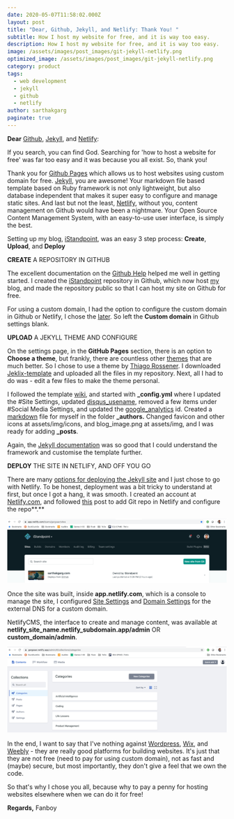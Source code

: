 ```yaml
---
date: 2020-05-07T11:58:02.000Z
layout: post
title: "Dear, Github, Jekyll, and Netlify: Thank You! "
subtitle: How I host my website for free, and it is way too easy.
description: How I host my website for free, and it is way too easy.
image: /assets/images/post_images/git-jekyll-netlify.png
optimized_image: /assets/images/post_images/git-jekyll-netlify.png
category: product
tags:
  - web development
  - jekyll
  - github
  - netlify
author: sarthakgarg
paginate: true
---
```

**Dear** [Github](https://github.com/about), [Jekyll](https://jekyllrb.com/), and [Netlify](https://www.netlifycms.org/):

If you search, you can find God. Searching for 'how to host a website for free' was far too easy and it was because you all exist. So, thank you!

Thank you for [Github Pages](https://pages.github.com/) which allows us to host websites using custom domain for free. [Jekyll](https://jekyllrb.com/), you are awesome! Your markdown file based template based on Ruby framework is not only lightweight, but also database independent that makes it super easy to configure and manage static sites. And last but not the least, [Netlify](https://www.netlifycms.org/), without you, content management on Github would have been a nightmare. Your Open Source Content Management System, with an easy-to-use user interface, is simply the best.  

Setting up my blog, [iStandpoint](https://sarthakgarg.com/), was an easy 3 step process: **Create**, **Upload**, and **Deploy**

**CREATE** A REPOSITORY IN GITHUB

The excellent documentation on the [Github Help](https://help.github.com/en/github/working-with-github-pages/creating-a-github-pages-site) helped me well in getting started. I created the [iStandpoint](https://github.com/gargsaar/iStandpoint) repository in Github, which now host [my](https://sarthakgarg.com/) blog, and made the repository public so that I can host my site on Github for free.

For using a custom domain, I had the option to configure the custom domain in Github or Netlify, I chose the [later](https://docs.netlify.com/domains-https/custom-domains/configure-external-dns/). So left the **Custom domain** in Github settings blank.

**UPLOAD** A JEKYLL THEME AND CONFIGURE

On the settings page, in the **GitHub Pages** section, there is an option to **Choose a theme**, but frankly, there are countless other [themes](https://jekyllrb.com/docs/themes/) that are much better. So I chose to use a theme by [Thiago Rossener](https://rossener.com/). I downloaded [Jeklix-template](https://github.com/thiagorossener/jekflix-template) and uploaded all the files in my repository. Next, all I had to do was - edit a few files to make the theme personal.

I followed the template [wiki](https://github.com/thiagorossener/jekflix-template/wiki/settings), and started with **_config.yml** where I updated the #Site Settings, updated [disqus_usename](https://disqus.com/), removed a few items under #Social Media Settings, and updated the [google_analytics](https://analytics.withgoogle.com/) id. Created a [markdown](https://www.markdownguide.org/getting-started/) file for myself in the folder **_authors.** Changed favicon and other icons at assets/img/icons, and blog_image.png at assets/img, and I was ready for adding **_posts**.

Again, the [Jekyll documentation](https://jekyllrb.com/docs/) was so good that I could understand the framework and customise the template further.

**DEPLOY** THE SITE IN NETLIFY,  AND OFF YOU GO

There are many [options for deploying the Jekyll site](https://jekyllrb.com/docs/deployment/third-party/) and I just chose to go with Netlify. To be honest, deployment was a bit tricky to understand at first, but once I got a hang, it was smooth. I created an account at [Netlify.com](https://www.netlify.com/), and followed [this](https://www.netlify.com/blog/2015/10/28/a-step-by-step-guide-jekyll-3.0-on-netlify/) post to add Git repo in Netlify and configure the repo**.**

![netlify-add-new-site-from-git](/assets/images/post_images/netlify-add-new-site.png "netlify-add-new-site-from-git")

Once the site was built, inside **app.netlify.com**, which is a console to manage the site, I configured [Site Settings](https://docs.netlify.com/) and [Domain Settings](https://docs.netlify.com/domains-https/custom-domains/configure-external-dns/) for the external DNS for a custom domain. 

NetlifyCMS, the interface to create and manage content, was available at **netlify_site_name.netlify_subdomain.app/admin** OR **custom_domain/admin**.

![netlifycms](/assets/images/post_images/netlifycms.png "netlifycms")

In the end, I want to say that I've nothing against [Wordpress](https://wordpress.org/), [Wix](https://www.wix.com/), and [Weebly](https://www.weebly.com/in) - they are really good platforms for building websites. It's just that they are not free (need to pay for using custom domain), not as fast and (maybe) secure, but most importantly, they don't give a feel that we own the code. 

So that's why I chose you all, because why to pay a penny for hosting websites elsewhere when we can do it for free!

**Regards,** Fanboy